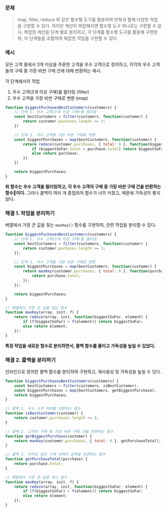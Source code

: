 ### 문제

> map, filter, reduce 와 같은 함수형 도구를 활용하여 반복과 함께 다양한 작업을 구현할 수 있다.
> 하지만 계산이 복잡해지면 함수형 도구 하나로는 구현할 수 없다.
> 복잡한 계산을 단계 별로 분리하고, 각 단계를 함수형 도구를 활용해 구현한 뒤, 이 단계들을 조합하여 복잡한 작업을 구현할 수 있다.

### 예시

모든 고객 중에서 3개 이상을 주문한 고객을 우수 고객으로 정의하고, 각각의 우수 고객들의 구매 중 가장 비싼 구매 건에 대해 반환하는 예시.

각 단계에서의 작업
1. 우수 고객(3개 이상 구매)를 필터링 (filter)
2. 우수 고객을 가장 비싼 구매로 변환 (map)

```javascript
function biggestPuchasesBestCustomers(customers) {
	// 단계 1. 우수 고객(3개 이상 구매)를 필터링
	const bestCustomers = filter(customers, function(customer) {
		return customer.puchases.length >= 3;
	})

	// 단계 2. 우수 고객을 가장 비싼 구매로 변환
	const biggestPurchases = map(bestCustomers, function(customer) {
		return reduce(customer.purchases, { total: 0 }, function(biggestSoFar, purchase) {
			if (biggestSoFar.total > purchase.total) return biggestSoFar;
			else return purchase;
		})
	})

	return biggestPurchases;
}
```

**위 함수는 우수 고객을 필터링하고, 각 우수 고객의 구매 중 가장 비싼 구매 건을 반환하는 함수이다.**
그러나 콜백이 여러 개 중첩되어 함수가 너무 커졌고, 때문에 가독성이 좋지 않다.

### 해결 1. 작업을 분리하기

배열에서 가장 큰 값을 찾는 `maxKey()` 함수를 구현하여, 관련 작업을 분리할 수 있다.

```javascript
function biggestPuchasesBestCustomers(customers) {
	// 단계 1. 우수 고객(3개 이상 구매)를 필터링
	const bestCustomers = filter(customers, function(customer) {
		return customer.puchases.length >= 3;
	});

	// 단계 2. 우수 고객을 가장 비싼 구매로 변환
	const biggestPurchases = map(bestCustomers, function(customer) {
		return maxKey(customer.purchases, { total: 0 }, function(purchase) {
			return purchase.total;
		});
	});

	return biggestPurchases;
}

// 배열에서 가장 큰 값을 찾는 함수
function maxKey(array, init, f) {
	return reduce(array, init, function(biggestSoFar, element) {
		if (f(biggestSoFar) > f(element)) return biggestSoFar;
		else return element;
	});
}
```

**특정 작업을 새로운 함수로 분리하면서, 콜백 함수를 줄이고 가독성을 높일 수 있었다.**

### 해결 2. 콜백을 분리하기

인라인으로 정의한 콜백 함수를 분리하여 구현하고, 재사용성 및 가독성을 높일 수 있다.

```javascript
function biggestPurchasesBestCustomers(customers) {
	const bestCustomers = filter(customers, isBestCustomer);
	const biggestPurchases = map(bestCustomers, getBiggestPurchase);
	return biggestPurchases;
}

// 콜백 1. 우수 고객 여부를 반환하는 함수
function isBestCustomer(customer) {
	return customer.purchases.length >= 3;
}

// 콜백 2. 고객의 구매 중 가장 비싼 구매 건을 반환하는 함수
function getBiggestPurchase(customer) {
	return maxKey(customer.purchases, { total: 0 }, getPurchaseTotal);
}

// 콜백 3. 인자로 받은 구매 내역의 금액을 반환하는 함수
function getPurchaseTotal(purchase) {
	return purchase.total;
}

// 배열에서 가장 큰 값을 찾는 함수
function maxKey(array, init, f) {
	return reduce(array, init, function(biggestSoFar, element) {
		if (f(biggestSoFar) > f(element)) return biggestSoFar;
		else return element;
	});
}
```
